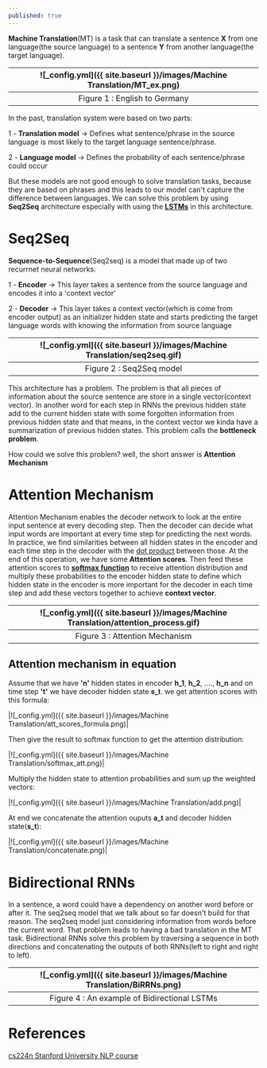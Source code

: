 ```yaml
---
published: true
---
```

**Machine Translation**(MT) is a task that can translate a sentence **X** from one language(the source language) to a sentence **Y** from another language(the target language).

|![_config.yml]({{ site.baseurl }}/images/Machine Translation/MT_ex.png)|
|:--:| 
| Figure 1 : English to Germany|

In the past, translation system were based on two parts:

1 - **Translation model** -> Defines what sentence/phrase in the source language is most likely to the target language sentence/phrase.

2 - **Language model** -> Defines the probability of each sentence/phrase could occur

But these models are not good enough to solve translation tasks, because they are based on phrases and this leads to our model can't capture the difference between languages.
We can solve this problem by using **Seq2Seq** architecture especially with using the [**LSTMs**](https://manishemirani.github.io/Long-Short-Term-Memory/) in this 
architecture.

# Seq2Seq

**Sequence-to-Sequence**(Seq2seq) is a model that made up of two recurrnet neural networks.

1 - **Encoder** -> This layer takes a sentence from the source language and encodes it into a 'context vector'

2 - **Decoder** -> This layer takes a context vector(which is come from encoder output) as an initializer hidden state and starts predicting the target language words with knowing the information from source language

|![_config.yml]({{ site.baseurl }}/images/Machine Translation/seq2seq.gif)|
|:--:| 
| Figure 2 : Seq2Seq model|

This architecture has a problem. The problem is that all pieces of information about the source sentence are store in a single vector(context vector). In another word for each step in RNNs the previous hidden state add to the current hidden state with some forgotten information from previous hidden state and that means, in the context vector we kinda have a summarization of previous hidden states. This problem calls the **bottleneck problem**.

How could we solve this problem? well, the short answer is **Attention Mechanism**

# Attention Mechanism

Attention Mechanism enables the decoder network to look at the entire input sentence at every decoding step. Then the decoder can decide what input words are important at every time step for predicting the next words.
In practice, we find similarities between all hidden states in the encoder and each time step in the decoder with the [dot product](https://en.wikipedia.org/wiki/Dot_product) between those. At the end of this operation, we have some **Attention scores**. Then feed these attention scores to **[softmax function](https://en.wikipedia.org/wiki/Softmax_function)** to receive attention distribution and multiply these probabilities to the encoder hidden state to define which hidden state in the encoder is more important for the decoder in each time step and add these vectors together to achieve **context vector**.


|![_config.yml]({{ site.baseurl }}/images/Machine Translation/attention_process.gif)|
|:--:| 
| Figure 3 : Attention Mechanism|

## Attention mechanism in equation

Assume that we have **'n'** hidden states in encoder **h_1**, **h_2**, ...., **h_n** and on time step **'t'** we have decoder hidden state **s_t**. we get attention scores with this formula:

|![_config.yml]({{ site.baseurl }}/images/Machine Translation/att_scores_formula.png)|

Then give the result to softmax function to get the attention distribution:

|![_config.yml]({{ site.baseurl }}/images/Machine Translation/softmax_att.png)|

Multiply the hidden state to attention probabilities and sum up the weighted vectors:

|![_config.yml]({{ site.baseurl }}/images/Machine Translation/add.png)|

At end we concatenate the attention ouputs **a_t** and decoder hidden state(**s_t**):

|![_config.yml]({{ site.baseurl }}/images/Machine Translation/concatenate.png)|

# Bidirectional RNNs

In a sentence, a word could have a dependency on another word before or after it. The seq2seq model that we talk about so far doesn't build for that reason.
The seq2seq model just considering information from words before the current word. That problem leads to having a bad translation in the MT task. Bidirectional RNNs solve this problem by traversing a sequence in both directions and concatenating the outputs of both RNNs(left to right and right to left).

|![_config.yml]({{ site.baseurl }}/images/Machine Translation/BiRRNs.png)|
|:--:| 
| Figure 4 : An example of Bidirectional LSTMs|


# References

[cs224n Stanford University NLP course](https://web.stanford.edu/class/archive/cs/cs224n/cs224n.1194/index.html)
